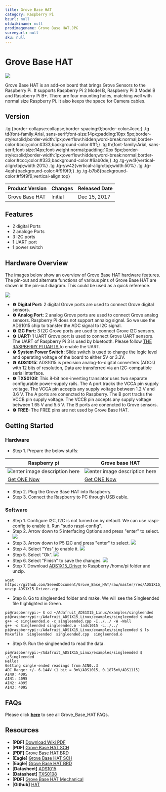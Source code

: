 ```yaml
---
title: Grove Base HAT
category: Raspberry Pi
bzurl: null
oldwikiname: null
prodimagename: Grove Base HAT.JPG
surveyurl: null
sku: null
---
```


# Grove Base HAT

![](https://github.com/SeeedDocument/Grove\_Base\_HAT/raw/master/img/Grove%20Base%20HAT.JPG)

Grove Base HAT is an add-on board that brings Grove Sensors to the Raspberry Pi. It supports Raspberry Pi 2 Model B, Raspberry Pi 3 Model B and Raspberry Pi B+. There are four mounting holes, matching well with normal size Raspberry Pi. It also keeps the space for Camera cables.

## Version

&#x20;.tg {border-collapse:collapse;border-spacing:0;border-color:#ccc;} .tg td{font-family:Arial, sans-serif;font-size:14px;padding:10px 5px;border-style:solid;border-width:1px;overflow:hidden;word-break:normal;border-color:#ccc;color:#333;background-color:#fff;} .tg th{font-family:Arial, sans-serif;font-size:14px;font-weight:normal;padding:10px 5px;border-style:solid;border-width:1px;overflow:hidden;word-break:normal;border-color:#ccc;color:#333;background-color:#6ab0de;} .tg .tg-yw4l{vertical-align:top;width:20%\} .tg .tg-yw42{vertical-align:top;width:50%\} .tg .tg-4eph{background-color:#f9f9f9;} .tg .tg-b7b8{background-color:#f9f9f9;vertical-align:top}&#x20;

| Product Version | Changes | Released Date |
| --------------- | ------- | ------------- |
| Grove Base HAT  | Initial | Dec 15, 2017  |

## Features

* 2 digital Ports
* 2 analoge Ports
* 3 I2C ports
* 1 UART port
* 1 power switch

## Hardware Overview

The images below show an overview of Grove Base HAT hardware features. The pin-out and alternate functions of various pins of Grove Base HAT are shown in the pin-out diagram. This could be used as a quick reference.

![](https://github.com/SeeedDocument/Grove\_Base\_HAT/raw/master/img/Hardware\_overview.jpg)

* ❶ **Digital Port:** 2 digital Grove ports are used to connect Grove digital sensors.
* ❷ **Analog Port:** 2 analog Grove ports are used to connect Grove analog sensors. Raspberry Pi does not support annalog signal. So we use the ADS1015 chip to transfer the ADC signal to I2C signal.
* ❸ **I2C Port:** 3 I2C Grove ports are used to connect Grove I2C sensors.
* ❹ **UART:** 1 UART Grove port is used to connect Grove UART sensors. The UART of Raspberry Pi 3 is used by bluetooth. Please follow [THE RASPBERRY PI UARTS ](https://app.gitbook.com/documentation/configuration/uart.md) to enable the UART.
* ❺ **System Power Switch:** Slide switch is used to change the logic level and operating voltage of the board to either 5V or 3.3V.
* ❻ **ADS1015:** ADS1015 is precision analog-to-digital converters (ADCs) with 12 bits of resolution, Data are transferred via an I2C-compatible serial interface.
* ❼ **TXS0108:** This 8-bit non-inverting translator uses two separate configurable power-supply rails. The A port tracks the VCCA pin supply voltage. The VCCA pin accepts any supply voltage between 1.2 V and 3.6 V. The A ports are conencted to Raspberry. The B port tracks the VCCB pin supply voltage. The VCCB pin accepts any supply voltage between 1.65 V and 5.5 V. The B ports are conencted to Grove sensors.
* ❽ **FREE:** The FREE pins are not used by Grove Base HAT.

## Getting Started

### Hardware

* Step 1. Prepare the below stuffs:

| Raspberry pi                                                                                                        | Grove base HAT                                                                                                              |
| ------------------------------------------------------------------------------------------------------------------- | --------------------------------------------------------------------------------------------------------------------------- |
| ![enter image description here](https://github.com/SeeedDocument/Grove\_Ultrasonic\_Ranger/raw/master/img/rasp.jpg) | ![enter image description here](https://github.com/SeeedDocument/Grove\_Base\_HAT/raw/master/img/Grove%20Base%20HAT\_s.JPG) |
| [Get ONE Now](https://www.seeedstudio.com/Raspberry-Pi-3-Model-B-p-2625.html)                                       | [Get ONE Now](grove\_base\_hat.md)                                                                                          |

* Step 2. Plug the Grove Base HAT into Raspberry.
* Step 3. Connect the Raspberry to PC through USB cable.

### Software

* Step 1. Configure I2C, I2C is not turned on by default. We can use raspi-config to enable it. Run "sudo raspi-config".
* Step 2. Arrow down to 5 interfacing Options and press "enter" to select. ![](https://github.com/SeeedDocument/Grove\_Base\_HAT/raw/master/img/enable\_i2C.1.png)
* Step 3. Arrow down to P5 I2C and press "enter" to select. ![](https://github.com/SeeedDocument/Grove\_Base\_HAT/raw/master/img/enable\_i2C.2.png)
* Step 4. Select "Yes" to enable it. ![](https://github.com/SeeedDocument/Grove\_Base\_HAT/raw/master/img/enable\_i2C.3.png)
* Step 5. Select "Ok". ![](https://github.com/SeeedDocument/Grove\_Base\_HAT/raw/master/img/enable\_i2C.4.png)
* Step 6. Select "Finish" to save the changes. ![](https://github.com/SeeedDocument/Grove\_Base\_HAT/raw/master/img/enable\_i2C.5.png)
* Step 7. Download [ADS1X15\_Driver](https://github.com/SeeedDocument/Grove\_Base\_HAT/raw/master/res/ADS1X15\_Driver.zip) to Raspberry /home/pi folder and unzip.

```
wget https://github.com/SeeedDocument/Grove_Base_HAT/raw/master/res/ADS1X15_Driver.zip
unzip ADS1X15_Driver.zip
```

* Step 8. Go to singleended folder and make. We will see the Singleended file highlighted in Green.

```
pi@raspberrypi:~ $ cd ~/Adafruit_ADS1X15_Linux/examples/singleended
pi@raspberrypi:~/Adafruit_ADS1X15_Linux/examples/singleended $ make
g++ -o singleended.o -c singleended.cpp -I../../ -W -Wall
g++ -o Singleended singleended.o -lads1015 -L../../
pi@raspberrypi:~/Adafruit_ADS1X15_Linux/examples/singleended $ ls
Makefile  Singleended  singleended.cpp  singleended.o
```

* Step 9. Run the singleended to read the data.

```
pi@raspberrypi:~/Adafruit_ADS1X15_Linux/examples/singleended $ ./Singleended
Hello!
Getting single-ended readings from AIN0..3
ADC Range: +/- 6.144V (1 bit = 3mV/ADS1015, 0.1875mV/ADS1115)
AIN0: 4095
AIN1: 4095
AIN2: 4095
AIN3: 4095
```

## FAQs

Please click [**here**](http://support.seeedstudio.com/knowledgebase/articles/1831468-grove-base-hat-sku-tbd) to see all Grove\_Base\_HAT FAQs.

## Resources

* **\[PDF]** [Download Wiki PDF](https://github.com/SeeedDocument/Grove\_Base\_HAT/raw/master/res/Grove\_Base\_HAT.pdf)
* **\[PDF]** [Grove Base HAT SCH](https://github.com/SeeedDocument/Grove\_Base\_HAT/raw/master/res/Raspberry%20Pi%20Grove%20Base%20HAT%20SCH.pdf)
* **\[PDF]** [Grove Base HAT BRD](https://github.com/SeeedDocument/Grove\_Base\_HAT/raw/master/res/Raspberry%20Pi%20Grove%20Base%20HAT%20BRD.pdf)
* **\[Eagle]** [Grove Base HAT SCH](https://github.com/SeeedDocument/Grove\_Base\_HAT/raw/master/res/Raspberry%20Pi%20Grove%20Base%20HAT%20SCH.zip)
* **\[Eagle]** [Grove Base HAT BRD](https://github.com/SeeedDocument/Grove\_Base\_HAT/raw/master/res/Raspberry%20Pi%20Grove%20Base%20HAT%20PCB.zip)
* **\[Datasheet]** [ADS1015](https://github.com/SeeedDocument/Grove\_Base\_HAT/raw/master/res/ads1015.pdf)
* **\[Datasheet]** [TXS0108](https://github.com/SeeedDocument/Grove\_Base\_HAT/raw/master/res/txs0108e.pdf)
* **\[PDF]** [Grove Base HAT Mechanical](https://github.com/SeeedDocument/Grove\_Base\_HAT/raw/master/res/hat-board-mechanical.pdf)
* **\[Github]** [HAT](https://github.com/raspberrypi/hats)
